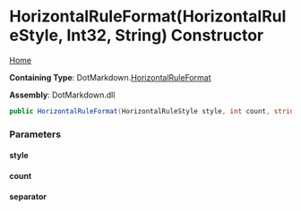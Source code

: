 # HorizontalRuleFormat\(HorizontalRuleStyle, Int32, String\) Constructor

[Home](../../../README.md#_top)

**Containing Type**: DotMarkdown\.[HorizontalRuleFormat](../README.md#_top)

**Assembly**: DotMarkdown\.dll

```csharp
public HorizontalRuleFormat(HorizontalRuleStyle style, int count, string separator)
```

### Parameters

#### style

#### count

#### separator

